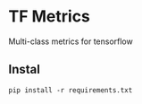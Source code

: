 # TF Metrics

Multi-class metrics for tensorflow

## Instal

```
pip install -r requirements.txt
```
